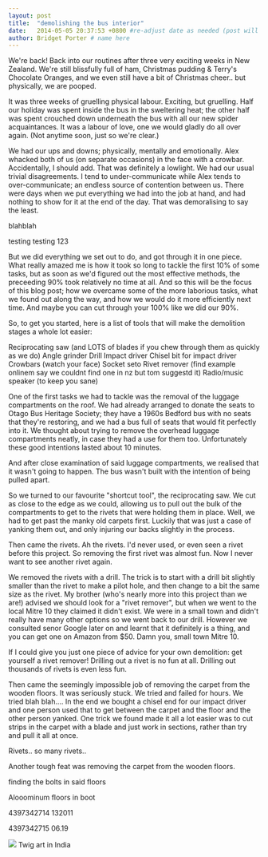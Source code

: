 ```yaml
---
layout: post
title:  "demolishing the bus interior"
date:   2014-05-05 20:37:53 +0800 #re-adjust date as needed (post will not be shown untill that date)
author: Bridget Porter # name here
---
```



We're back! Back into our routines after three very exciting weeks in New Zealand. We're still blissfully full of ham, Christmas pudding & Terry's Chocolate Oranges, and we even still have a bit of Christmas cheer.. but physically, we are pooped.

 It was three weeks of gruelling physical labour. Exciting, but gruelling. Half our holiday was spent inside the bus in the sweltering heat; the other half was spent crouched down underneath the bus with all our new spider acquaintances. It was a labour of love, one we would gladly do all over again. (Not anytime soon, just so we're clear.)
 
 We had our ups and downs; physically, mentally and emotionally. Alex whacked both of us (on separate occasions) in the face with a crowbar. Accidentally, I should add. That was definitely a lowlight. We had our usual trivial disagreements. I tend to under-communicate while Alex tends to over-communicate; an endless source of contention between us. There were days when we put everything we had into the job at hand, and had nothing to show for it at the end of the day. That was demoralising to say the least.

 blahblah
 
testing testing 123

 But we did everything we set out to do, and got through it in one piece. What really amazed me is how it took so long to tackle the first 10% of some tasks, but as soon as we'd figured out the most effective methods, the preceeding 90% took relatively no time at all. And so this will be the focus of this blog post; how we overcame some of the more laborious tasks, what we found out along the way, and how we would do it more efficiently next time. And maybe you can cut through your 100% like we did our 90%.

 So, to get you started, here is a list of tools that will make the demolition stages a whole lot easier:

 Reciprocating saw (and LOTS of blades if you chew through them as quickly as we do)
 Angle grinder
 Drill
 Impact driver
 Chisel bit for impact driver
 Crowbars (watch your face)
 Socket seto
 Rivet remover (find example onlinem say we couldnt find one in nz but tom suggestd it)
 Radio/music speaker (to keep you sane)
 

One of the first tasks we had to tackle was the removal of the luggage compartments on the roof. We had already arranged to donate the seats to Otago Bus Heritage Society; they have a 1960s Bedford bus with no seats that they're restoring, and we had a bus full of seats that would fit perfectly into it. We thought about trying to remove the overhead luggage compartments neatly, in case they had a use for them too. Unfortunately these good intentions lasted about 10 minutes. 

And after close examination of said luggage compartments, we realised that it wasn't going to happen. The bus wasn't built with the intention of being pulled apart.

So we turned to our favourite "shortcut tool", the reciprocating saw. We cut as close to the edge as we could, allowing us to pull out the bulk of the compartments to get to the rivets that were holding them in place. Well, we had to get past the manky old carpets first. Luckily that was just a case of yanking them out, and only injuring our backs slightly in the process.

Then came the rivets. Ah the rivets. I'd never used, or even seen a rivet before this project. So removing the first rivet was almost fun. Now I never want to see another rivet again.

We removed the rivets with a drill. The trick is to start with a drill bit slightly smaller than the rivet to make a pilot hole, and then change to a bit the same size as the rivet. My brother (who's nearly more into this project than we are!) advised we should look for a "rivet remover", but when we went to the local Mitre 10 they claimed it didn't exist. We were in a small town and didn't really have many other options so we went back to our drill. However we consulted senor Google later on and learnt that it definitely is a thing, and you can get one on Amazon from $50. Damn you, small town Mitre 10.

If I could give you just one piece of advice for your own demolition: get yourself a rivet remover! Drilling out a rivet is no fun at all. Drilling out thousands of rivets is even less fun.

Then came the seemingly impossible job of removing the carpet from the wooden floors. It was seriously stuck. We tried and failed for hours. We tried blah blah.... In the end we bought a chisel end for our impact driver and one person used that to get between the carpet and the floor and the other person yanked. One trick we found made it all a lot easier was to cut strips in the carpet with a blade and just work in sections, rather than try and pull it all at once.

Rivets.. so many rivets..

Another tough feat was removing the carpet from the wooden floors.

finding the bolts in said floors

Alooominum floors in boot

4397342714 132011

4397342715 06.19



















<img src="{{site.url}}/images/AandB_stick.JPG"/> 
<a class="image-captions">Twig art in India</a>

